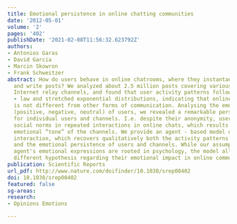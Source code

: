 ```yaml
---
title: Emotional persistence in online chatting communities
date: '2012-05-01'
volume: '2'
pages: '402'
publishDate: '2021-02-08T11:56:32.623792Z'
authors:
- Antonios Garas
- David Garcia
- Marcin Skowron
- Frank Schweitzer
abstract: How do users behave in online chatrooms, where they instantaneously read
  and write posts? We analyzed about 2.5 million posts covering various topics in
  Internet relay channels, and found that user activity patterns follow known power
  - law and stretched exponential distributions, indicating that online chat activity
  is not different from other forms of communication. Analysing the emotional expressions
  (positive, negative, neutral) of users, we revealed a remarkable persistence both
  for individual users and channels. I.e. despite their anonymity, users tend to follow
  social norms in repeated interactions in online chats, which results in a specific
  emotional “tone” of the channels. We provide an agent - based model of emotional
  interaction, which recovers qualitatively both the activity patterns in chatrooms
  and the emotional persistence of users and channels. While our assumptions about
  agent's emotional expressions are rooted in psychology, the model allows to test
  different hypothesis regarding their emotional impact in online communication.
publication: Scientific Reports
url_pdf: http://www.nature.com/doifinder/10.1038/srep00402
doi: 10.1038/srep00402
featured: false
sg-areas:
research: 
- Opinions Emotions

---
```

